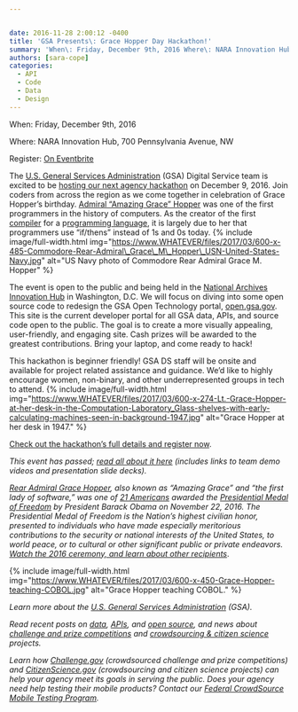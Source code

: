 ```yaml
---


date: 2016-11-28 2:00:12 -0400
title: 'GSA Presents\: Grace Hopper Day Hackathon!'
summary: 'When\: Friday, December 9th, 2016 Where\: NARA Innovation Hub, 700 Pennsylvania Avenue, NW Register\: On Eventbrite The&nbsp;U.S. General Services Administration&nbsp;(GSA) Digital Service team is excited to be hosting our next agency hackathon on December 9, 2016. Join coders from across the region as we come together in celebration of Grace Hopper’sbirthday. Admiral &ldquo;Amazing Grace&rdquo;'
authors: [sara-cope]
categories:
  - API
  - Code
  - Data
  - Design
---
```


When: Friday, December 9th, 2016
  
Where: NARA Innovation Hub, 700 Pennsylvania Avenue, NW
  
Register: [On Eventbrite](https://www.eventbrite.com/e/grace-hopper-day-hackathon-tickets-27668620589)

The [U.S. General Services Administration](http://www.gsa.gov/) (GSA) Digital Service team is excited to be [hosting our next agency hackathon](http://open.gsa.gov/grace-hopper-hackathon/) on December 9, 2016. Join coders from across the region as we come together in celebration of Grace Hopper’s birthday. [Admiral “Amazing Grace” Hopper](https://en.wikipedia.org/wiki/Grace_Hopper) was one of the first programmers in the history of computers. As the creator of the first [compiler](https://en.wikipedia.org/wiki/Compiler) for a p[rogramming language](https://en.wikipedia.org/wiki/Programming_language), it is largely due to her that programmers use “if/thens” instead of 1s and 0s today. 
{% include image/full-width.html img="https://www.WHATEVER/files/2017/03/600-x-485-Commodore-Rear-Admiral\_Grace\_M\_Hopper\_USN-United-States-Navy.jpg" alt="US Navy photo of Commodore Rear Admiral Grace M. Hopper" %} 

The event is open to the public and being held in the [National Archives Innovation Hub](https://www.archives.gov/innovation-hub) in Washington, D.C. We will focus on diving into some open source code to redesign the GSA Open Technology portal, [open.gsa.gov](http://open.gsa.gov/). This site is the current developer portal for all GSA data, APIs, and source code open to the public. The goal is to create a more visually appealing, user-friendly, and engaging site. Cash prizes will be awarded to the greatest contributions. Bring your laptop, and come ready to hack!

This hackathon is beginner friendly! GSA DS staff will be onsite and available for project related assistance and guidance. We’d like to highly encourage women, non-binary, and other underrepresented groups in tech to attend. 
{% include image/full-width.html img="https://www.WHATEVER/files/2017/03/600-x-274-Lt.-Grace-Hopper-at-her-desk-in-the-Computation-Laboratory_Glass-shelves-with-early-calculating-machines-seen-in-background-1947.jpg" alt="Grace Hopper at her desk in 1947." %} 

[Check out the hackathon’s full details and register now](http://open.gsa.gov/grace-hopper-hackathon/).

_This event has passed; [read all about it here](https://open.gsa.gov/events/grace-hopper-hackathon/) (includes links to team demo videos and presentation slide decks)._ 

[_Rear Admiral Grace Hopper_](http://fivethirtyeight.com/features/the-queen-of-code/)_, also known as “Amazing Grace” and “the first lady of software,” was one of_ [_21 Americans_](https://www.whitehouse.gov/the-press-office/2016/11/16/president-obama-names-recipients-presidential-medal-freedom) _awarded the_ [_Presidential Medal of Freedom_](https://www.whitehouse.gov/blog/2016/11/22/celebrating-presidential-medal-freedom-winners-science-and-tech-garwin-hopper-and) _by President Barack Obama on November 22, 2016. The Presidential Medal of Freedom is the Nation’s highest civilian honor, presented to individuals who have made especially meritorious contributions to the security or national interests of the United States, to world peace, or to cultural or other significant public or private endeavors._ [_Watch the 2016 ceremony, and learn about other recipients_](https://www.whitehouse.gov/campaign/medal-of-freedom).


{% include image/full-width.html img="https://www.WHATEVER/files/2017/03/600-x-450-Grace-Hopper-teaching-COBOL.jpg" alt="Grace Hopper teaching COBOL." %}

_Learn more about the_ [_U.S. General Services Administration_](http://www.gsa.gov/) _(GSA)._

_Read recent posts on_ [_data_](https://www.WHATEVER/category/code/data1/)_,_ [_APIs_](https://www.WHATEVER/category/code/api/)_, and_ [_open source_](https://www.WHATEVER/tag/open-source/)_, and news about_ [_challenge and prize competitions_](https://www.WHATEVER/category/challenges/) _and_ [_crowdsourcing & citizen science_](https://www.WHATEVER/category/challenges/crowdsourcing-citizen-science/) _projects._

_Learn how_ [_Challenge.gov_](https://www.WHATEVER/services/challenge-gov/) _(crowdsourced challenge and prize competitions) and_ [_CitizenScience.gov_](https://www.WHATEVER/2016/04/14/gsa-unveils-new-hub-for-federal-citizen-science-crowdsourcing/) _(crowdsourcing and citizen science projects) can help your agency meet its goals in serving the public. Does your agency need help testing their mobile products? Contact our_ [_Federal CrowdSource Mobile Testing Program_](https://www.WHATEVER/services/mobile-application-testing-program/)_._